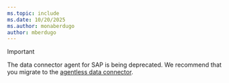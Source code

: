 ```yaml
---
ms.topic: include
ms.date: 10/20/2025
ms.author: monaberdugo
author: mberdugo
---
```


> [!IMPORTANT]
> The data connector agent for SAP is being deprecated. We recommend that you migrate to the [agentless data connector](../sap/sap-agent-migrate.md).
